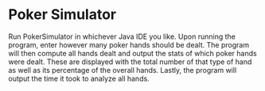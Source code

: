 # Poker Simulator
Run PokerSimulator in whichever Java IDE you like. Upon running the program, enter however many poker hands should be dealt. The program will then compute all hands dealt and output the stats of which poker hands were dealt. These are displayed with the total number of that type of hand as well as its percentage of the overall hands. Lastly, the program will output the time it took to analyze all hands.
